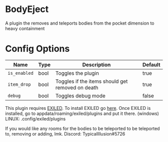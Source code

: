 # BodyEject
A plugin the removes and teleports bodies from the pocket dimension to heavy containment
# Config Options
| Name | Type | Description | Default |
| --- | --- | --- | --- |
| `is_enabled` | bool | Toggles the plugin | true |
| `item_drop` | bool | Toggles if the items should get removed on death | true |
| `debug` | bool | Toggles debug mode | false |


This plugin requires [EXILED](https://github.com/galaxy119/EXILED/releases/tag/2.1.19).
To install EXILED go [here](https://www.youtube.com/watch?v=EUfzj8OWvQU).
Once EXILED is installed, go to appdata/roaming/exiled/plugins and put it there. (windows)
LINUX: .config/exiled/plugins

If you would like any rooms for the bodies to be teleported to be teleported to, removing or adding, lmk. Discord: TypicalIllusion#5726
